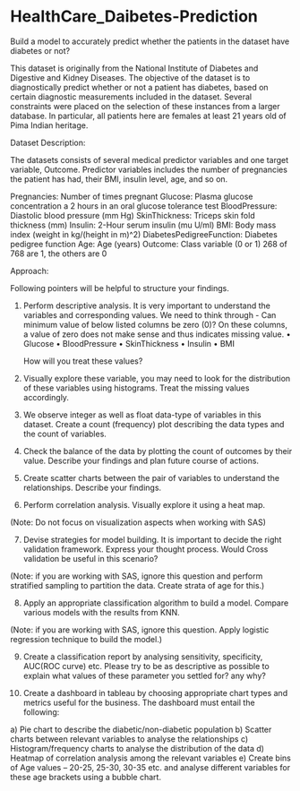 # HealthCare_Daibetes-Prediction
Build a model to accurately predict whether the patients in the dataset have diabetes or not?


This dataset is originally from the National Institute of Diabetes and Digestive and Kidney Diseases. The objective of the dataset is to diagnostically predict whether or not a patient has diabetes, based on certain diagnostic measurements included in the dataset. Several constraints were placed on the selection of these instances from a larger database. In particular, all patients here are females at least 21 years old of Pima Indian heritage.



Dataset Description:

The datasets consists of several medical predictor variables and one target variable, Outcome. Predictor variables includes the number of pregnancies the patient has had, their BMI, insulin level, age, and so on.


Pregnancies: Number of times pregnant
Glucose: Plasma glucose concentration a 2 hours in an oral glucose tolerance test
BloodPressure: Diastolic blood pressure (mm Hg)
SkinThickness: Triceps skin fold thickness (mm)
Insulin: 2-Hour serum insulin (mu U/ml)
BMI: Body mass index (weight in kg/(height in m)^2)
DiabetesPedigreeFunction: Diabetes pedigree function
Age: Age (years)
Outcome: Class variable (0 or 1) 268 of 768 are 1, the others are 0

Approach:

Following pointers will be helpful to structure your findings.   

1.	Perform descriptive analysis. It is very important to understand the variables and corresponding values. We need to think through - Can minimum value of below listed columns be zero (0)? On these columns, a value of zero does not make sense and thus indicates missing value.
•	Glucose
•	BloodPressure
•	SkinThickness
•	Insulin
•	BMI

      How will you treat these values?

2.	Visually explore these variable, you may need to look for the distribution of these variables using histograms. Treat the missing values accordingly.

3.	 We observe integer as well as float data-type of variables in this dataset. Create a count (frequency) plot describing the data types and the count of variables. 


4.	Check the balance of the data by plotting the count of outcomes by their value. Describe your findings and plan future course of actions.

5.	Create scatter charts between the pair of variables to understand the relationships. Describe your findings.

6.	Perform correlation analysis. Visually explore it using a heat map.

(Note: Do not focus on visualization aspects when working with SAS)

7.	Devise strategies for model building. It is important to decide the right validation framework. Express your thought process. Would Cross validation be useful in this scenario?

(Note: if you are working with SAS, ignore this question and perform stratified sampling to partition the data. Create strata of age for this.)

8.	Apply an appropriate classification algorithm to build a model. Compare various models with the results from KNN.

(Note: if you are working with SAS, ignore this question. Apply logistic regression technique to build the model.)

9.	Create a classification report by analysing sensitivity, specificity, AUC(ROC curve) etc. Please try to be as descriptive as possible to explain what values of these parameter you settled for? any why?

10.	Create a dashboard in tableau by choosing appropriate chart types and metrics useful for the business. The dashboard must entail the following: 

a)	Pie chart to describe the diabetic/non-diabetic population
b)	Scatter charts between relevant variables to analyse the relationships
c)	Histogram/frequency charts to analyse the distribution of the data
d)	Heatmap of correlation analysis among the relevant variables
e)	Create bins of Age values – 20-25, 25-30, 30-35 etc. and analyse different variables for these age brackets using a bubble chart. 
